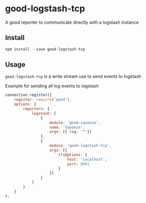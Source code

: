# good-logstash-tcp
A good reporter to communicate directly with a logstash instance

## Install

```javascript
npm install --save good-logstash-tcp
```

## Usage

`good-logstash-tcp` is a write stream use to send events to logstash

Example for sending all log events to logstash

```javascript
connection.register({
    register: require('good'),
    options: {
        reporters: {
            logstash: [
                {
                    module: 'good-squeeze',
                    name: 'Squeeze',
                    args: [{ log: '*'}]
                },
                {
                    module: 'good-logstash-tcp',
                    args: [{
                        tlsOptions: {
                            host: 'localhost',
                            port: 8001
                        }
                    }]
                }
            ]
        } 
    }
);
```
